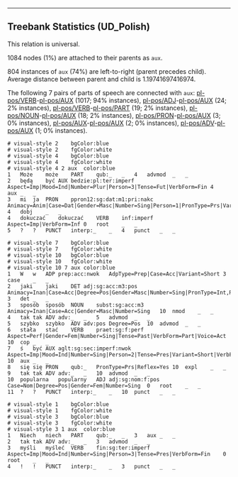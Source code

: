 

--------------------------------------------------------------------------------

## Treebank Statistics (UD_Polish)

This relation is universal.

1084 nodes (1%) are attached to their parents as `aux`.

804 instances of `aux` (74%) are left-to-right (parent precedes child).
Average distance between parent and child is 1.19741697416974.

The following 7 pairs of parts of speech are connected with `aux`: [pl-pos/VERB]()-[pl-pos/AUX]() (1017; 94% instances), [pl-pos/ADJ]()-[pl-pos/AUX]() (24; 2% instances), [pl-pos/VERB]()-[pl-pos/PART]() (19; 2% instances), [pl-pos/NOUN]()-[pl-pos/AUX]() (18; 2% instances), [pl-pos/PRON]()-[pl-pos/AUX]() (3; 0% instances), [pl-pos/AUX]()-[pl-pos/AUX]() (2; 0% instances), [pl-pos/ADV]()-[pl-pos/AUX]() (1; 0% instances).


~~~ conllu
# visual-style 2	bgColor:blue
# visual-style 2	fgColor:white
# visual-style 4	bgColor:blue
# visual-style 4	fgColor:white
# visual-style 4 2 aux	color:blue
1	Może	może	PART	qub:_	_	4	advmod	_	_
2	będą	być	AUX	bedzie:pl:ter:imperf	Aspect=Imp|Mood=Ind|Number=Plur|Person=3|Tense=Fut|VerbForm=Fin	4	aux	_	_
3	mi	ja	PRON	ppron12:sg:dat:m1:pri:nakc	Animacy=Anim|Case=Dat|Gender=Masc|Number=Sing|Person=1|PronType=Prs|Variant=Short	4	dobj	_	_
4	dokuczać	dokuczać	VERB	inf:imperf	Aspect=Imp|VerbForm=Inf	0	root	_	_
5	?	?	PUNCT	interp:_	_	4	punct	_	_

~~~


~~~ conllu
# visual-style 7	bgColor:blue
# visual-style 7	fgColor:white
# visual-style 10	bgColor:blue
# visual-style 10	fgColor:white
# visual-style 10 7 aux	color:blue
1	W	w	ADP	prep:acc:nwok	AdpType=Prep|Case=Acc|Variant=Short	3	case	_	_
2	jaki	jaki	DET	adj:sg:acc:m3:pos	Animacy=Inan|Case=Acc|Degree=Pos|Gender=Masc|Number=Sing|PronType=Int,Rel	3	det	_	_
3	sposób	sposób	NOUN	subst:sg:acc:m3	Animacy=Inan|Case=Acc|Gender=Masc|Number=Sing	10	nmod	_	_
4	tak	tak	ADV	adv:_	_	5	advmod	_	_
5	szybko	szybko	ADV	adv:pos	Degree=Pos	10	advmod	_	_
6	stała	stać	VERB	praet:sg:f:perf	Aspect=Perf|Gender=Fem|Number=Sing|Tense=Past|VerbForm=Part|Voice=Act	10	cop	_	_
7	ś	być	AUX	aglt:sg:sec:imperf:nwok	Aspect=Imp|Mood=Ind|Number=Sing|Person=2|Tense=Pres|Variant=Short|VerbForm=Fin	10	aux	_	_
8	się	się	PRON	qub:_	PronType=Prs|Reflex=Yes	10	expl	_	_
9	tak	tak	ADV	adv:_	_	10	advmod	_	_
10	popularna	popularny	ADJ	adj:sg:nom:f:pos	Case=Nom|Degree=Pos|Gender=Fem|Number=Sing	0	root	_	_
11	?	?	PUNCT	interp:_	_	10	punct	_	_

~~~


~~~ conllu
# visual-style 1	bgColor:blue
# visual-style 1	fgColor:white
# visual-style 3	bgColor:blue
# visual-style 3	fgColor:white
# visual-style 3 1 aux	color:blue
1	Niech	niech	PART	qub:_	_	3	aux	_	_
2	tak	tak	ADV	adv:_	_	3	advmod	_	_
3	myśli	myśleć	VERB	fin:sg:ter:imperf	Aspect=Imp|Mood=Ind|Number=Sing|Person=3|Tense=Pres|VerbForm=Fin	0	root	_	_
4	!	!	PUNCT	interp:_	_	3	punct	_	_

~~~


